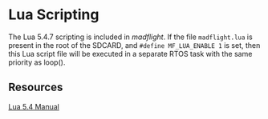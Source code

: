 # Lua Scripting

The Lua 5.4.7 scripting is included in _madflight_. If the file `madflight.lua` is present in the root of the SDCARD, and `#define MF_LUA_ENABLE 1` is set, then this Lua script file will be executed in a separate RTOS task with the same priority as loop().

## Resources

[Lua 5.4 Manual](https://www.lua.org/manual/5.4/)
